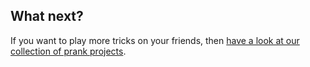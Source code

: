 ## What next?

If you want to play more tricks on your friends, then [have a look at our collection of prank projects](https://rpf.io/pranks).

